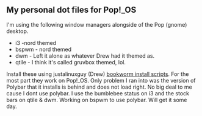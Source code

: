 ## My personal dot files for Pop!_OS
I'm using the following window managers alongside of the Pop (gnome) desktop.
- i3 -nord themed
- bspwm - nord themed
- dwm - Left it alone as whatever Drew had it themed as.
- qtile - I think it's called gruvbox themed, lol.

Install these using justalinuxguy (Drew) [bookworm install scripts](https://github.com/drewgrif/bookworm-scripts). For the most part they work on Pop!_OS. Only problem I ran into was the version of Polybar that it installs is behind and does not load right. No big deal to me cause I dont use polybar. I use the bumblebee status on i3 and the stock bars on qtile & dwm.
Working on bspwm to use polybar. Will get it some day.

